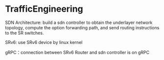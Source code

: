 # TrafficEngineering

SDN Architecture: build a sdn controller to obtain the underlayer network topology, compute the option forwarding path, and send routing instructions to the SR switches.

SRv6: use SRv6 device by linux kernel

gRPC：connection between SRv6 Router and sdn controller is on gRPC

